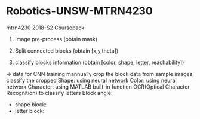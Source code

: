 # Robotics-UNSW-MTRN4230
mtrn4230 2018-S2 Coursepack


1. Image pre-process (obtain mask)

2. Split connected blocks (obtain [x,y,theta])

3. classify blocks information (obtain [color, shape, letter, reachability])


-> data for CNN training
mannually crop the block data from sample images, classify the cropped
Shape: using neural network
Color: using neural network
Character: using MATLAB built-in function OCR(Optical Character Recognition) to classify letters
Block angle:
  -  shape block:
  - letter block:
